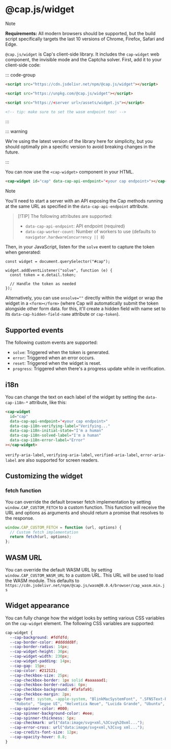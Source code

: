 # @cap.js/widget

> [!NOTE]
>
> **Requirements:** All modern browsers should be supported, but the build script specifically targets the last 10 versions of Chrome, Firefox, Safari and Edge.

`@cap.js/widget` is Cap's client-side library. It includes the `cap-widget` web component, the invisible mode and the Captcha solver. First, add it to your client-side code:

::: code-group

```html
<script src="https://cdn.jsdelivr.net/npm/@cap.js/widget"></script>
```

```html
<script src="https://unpkg.com/@cap.js/widget"></script>
```

```html
<script src="https://<server url>/assets/widget.js"></script>

<!-- tip: make sure to set the wasm endpoint too! -->
```

:::

::: warning

We're using the latest version of the library here for simplicity, but you should optimally pin a specific version to avoid breaking changes in the future.

:::

You can now use the `<cap-widget>` component in your HTML.

```html
<cap-widget id="cap" data-cap-api-endpoint="<your cap endpoint>"></cap-widget>
```

> [!NOTE]
>
> You'll need to start a server with an API exposing the Cap methods running at the same URL as specified in the `data-cap-api-endpoint` attribute.

> [!TIP] The following attributes are supported:
>
> - `data-cap-api-endpoint`: API endpoint (required)
> - `data-cap-worker-count`: Number of workers to use (defaults to `navigator.hardwareConcurrency || 8`)

Then, in your JavaScript, listen for the `solve` event to capture the token when generated:

```js{3}
const widget = document.querySelector("#cap");

widget.addEventListener("solve", function (e) {
  const token = e.detail.token;

  // Handle the token as needed
});
```

Alternatively, you can use `onsolve=""` directly within the widget or wrap the widget in a `<form></form>` (where Cap will automatically submit the token alongside other form data. for this, it'll create a hidden field with name set to its `data-cap-hidden-field-name` attribute or `cap-token`).

## Supported events

The following custom events are supported:

- `solve`: Triggered when the token is generated.
- `error`: Triggered when an error occurs.
- `reset`: Triggered when the widget is reset.
- `progress`: Triggered when there's a progress update while in verification.

## i18n

You can change the text on each label of the widget by setting the `data-cap-i18n-*` attribute, like this:

```html
<cap-widget
  id="cap"
  data-cap-api-endpoint="<your cap endpoint>"
  data-cap-i18n-verifying-label="Verifying..."
  data-cap-i18n-initial-state="I'm a human"
  data-cap-i18n-solved-label="I'm a human"
  data-cap-i18n-error-label="Error"
></cap-widget>
```

`verify-aria-label`, `verifying-aria-label`, `verified-aria-label`, `error-aria-label` are also supported for screen readers.

## Customizing the widget

### fetch function

You can override the default browser fetch implementation by setting `window.CAP_CUSTOM_FETCH` to a custom function. This function will receive the URL and options as arguments and should return a promise that resolves to the response.

```js
window.CAP_CUSTOM_FETCH = function (url, options) {
  // Custom fetch implementation
  return fetch(url, options);
};
```

## WASM URL

You can override the default WASM URL by setting `window.CAP_CUSTOM_WASM_URL` to a custom URL. This URL will be used to load the WASM module. This defaults to `https://cdn.jsdelivr.net/npm/@cap.js/wasm@0.0.4/browser/cap_wasm.min.js`

## Widget appearance

You can fully change how the widget looks by setting various CSS variables on the `cap-widget` element. The following CSS variables are supported:

```css
cap-widget {
  --cap-background: #fdfdfd;
  --cap-border-color: #dddddd8f;
  --cap-border-radius: 14px;
  --cap-widget-height: 30px;
  --cap-widget-width: 230px;
  --cap-widget-padding: 14px;
  --cap-gap: 15px;
  --cap-color: #212121;
  --cap-checkbox-size: 25px;
  --cap-checkbox-border: 1px solid #aaaaaad1;
  --cap-checkbox-border-radius: 6px;
  --cap-checkbox-background: #fafafa91;
  --cap-checkbox-margin: 2px;
  --cap-font: system, -apple-system, "BlinkMacSystemFont", ".SFNSText-Regular", "San Francisco",
    "Roboto", "Segoe UI", "Helvetica Neue", "Lucida Grande", "Ubuntu", "arial", sans-serif;
  --cap-spinner-color: #000;
  --cap-spinner-background-color: #eee;
  --cap-spinner-thickness: 5px;
  --cap-checkmark: url("data:image/svg+xml,%3Csvg%20xml...");
  --cap-error-cross: url("data:image/svg+xml,%3Csvg xml...");
  --cap-credits-font-size: 12px;
  --cap-opacity-hover: 0.8;
}
```
